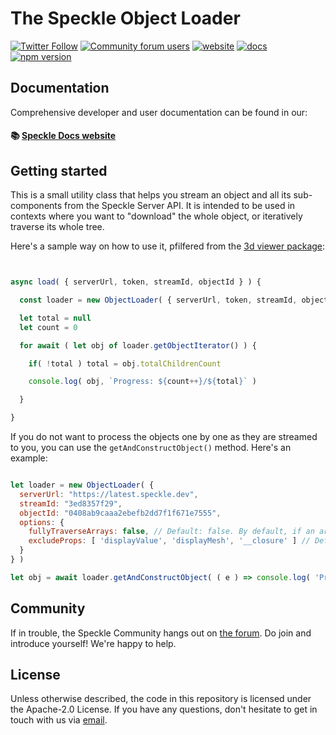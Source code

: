 # The Speckle Object Loader

[![Twitter Follow](https://img.shields.io/twitter/follow/SpeckleSystems?style=social)](https://twitter.com/SpeckleSystems) [![Community forum users](https://img.shields.io/discourse/users?server=https%3A%2F%2Fspeckle.community&style=flat-square&logo=discourse&logoColor=white)](https://speckle.community) [![website](https://img.shields.io/badge/https://-speckle.systems-royalblue?style=flat-square)](https://speckle.systems) [![docs](https://img.shields.io/badge/docs-speckle.guide-orange?style=flat-square&logo=read-the-docs&logoColor=white)](https://speckle.guide/dev/) [![npm version](https://badge.fury.io/js/%40speckle%2Fobjectloader.svg)](https://badge.fury.io/js/%40speckle%2Fobjectloader)

## Documentation

Comprehensive developer and user documentation can be found in our:

#### 📚 [Speckle Docs website](https://speckle.guide/dev/)

## Getting started

This is a small utility class that helps you stream an object and all its sub-components from the Speckle Server API. It is intended to be used in contexts where you want to "download" the whole object, or iteratively traverse its whole tree.

Here's a sample way on how to use it, pfilfered from the [3d viewer package](../viewer):

```js


async load( { serverUrl, token, streamId, objectId } ) {

  const loader = new ObjectLoader( { serverUrl, token, streamId, objectId } )

  let total = null
  let count = 0

  for await ( let obj of loader.getObjectIterator() ) {

    if( !total ) total = obj.totalChildrenCount

    console.log( obj, `Progress: ${count++}/${total}` )

  }

}

```

If you do not want to process the objects one by one as they are streamed to you, you can use the `getAndConstructObject()` method. Here's an example: 

```js

let loader = new ObjectLoader( {
  serverUrl: "https://latest.speckle.dev", 
  streamId: "3ed8357f29", 
  objectId: "0408ab9caaa2ebefb2dd7f1f671e7555",
  options: {
    fullyTraverseArrays: false, // Default: false. By default, if an array starts with a primitive type, it will not be traversed. Set it to true if you want to capture scenarios in which lists can have intersped objects and primitives, e.g. [ 1, 2, "a", { important object } ]
    excludeProps: [ 'displayValue', 'displayMesh', '__closure' ] // Default: []. Any prop names that you pass in here will be ignored from object construction traversal. 
  }
} )

let obj = await loader.getAndConstructObject( ( e ) => console.log( 'Progress', e ) )

```

## Community

If in trouble, the Speckle Community hangs out on [the forum](https://speckle.community). Do join and introduce yourself! We're happy to help.

## License

Unless otherwise described, the code in this repository is licensed under the Apache-2.0 License. If you have any questions, don't hesitate to get in touch with us via [email](mailto:hello@speckle.systems).
